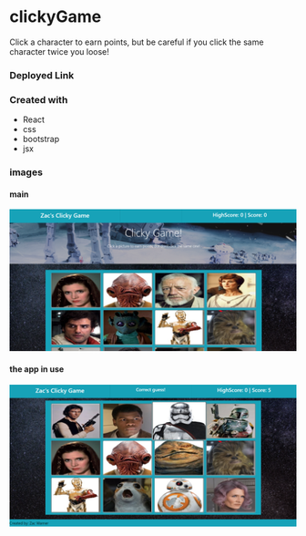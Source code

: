 # clickyGame
Click a character to earn points, but be careful if you click the same character twice you loose!

### Deployed Link


### Created with
* React
* css
* bootstrap
* jsx

### images

#### main
![image of Main page](./clickygame/public/images/mainPageExample.png)

#### the app in use
![image of Main page](./clickygame/public/images/inUseExample.png)